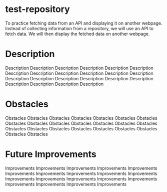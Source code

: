 # test-repository
To practice fetching data from an API and displaying it on another webpage. Instead of collecting information from a repository, we will use an API to fetch data. We will then display the fetched data on another webpage.

# Description 

Description Description Description Description Description Description Description Description Description Description Description Description Description
Description Description Description Description Description Description Description Description Description


# Obstacles

Obstacles Obstacles Obstacles Obstacles Obstacles Obstacles Obstacles Obstacles Obstacles Obstacles Obstacles Obstacles Obstacles Obstacles Obstacles
Obstacles Obstacles Obstacles Obstacles Obstacles Obstacles Obstacles Obstacles

# Future Improvements

Improvements Improvements Improvements Improvements Improvements Improvements Improvements Improvements Improvements Improvements Improvements Improvements
Improvements Improvements Improvements Improvements Improvements Improvements Improvements
